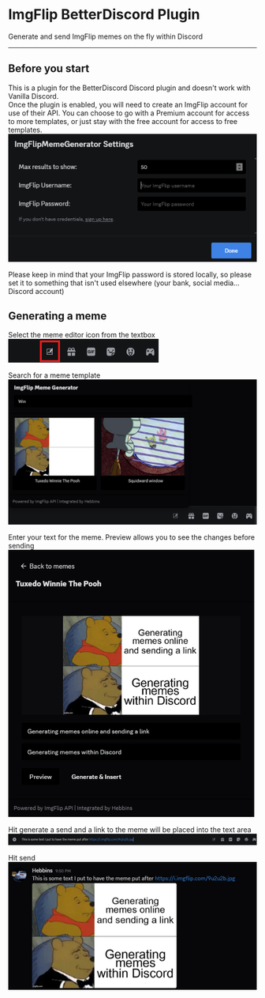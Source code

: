 # ImgFlip BetterDiscord Plugin

Generate and send ImgFlip memes on the fly within Discord
<hr />

## Before you start
This is a plugin for the BetterDiscord Discord plugin and doesn't work
with Vanilla Discord.  
Once the plugin is enabled, you will need to create an ImgFlip account
for use of their API. You can choose to go with a Premium account for
access to more templates, or just stay with the free account for access
to free templates.  
![image](/assets/settings.png)

Please keep in mind that your ImgFlip password is stored locally, so
please set it to something that isn't used elsewhere (your bank, social
media... Discord account)
<br />

## Generating a meme

Select the meme editor icon from the textbox  
![image](assets/icon.png)

Search for a meme template  
![image](assets/search.png)

Enter your text for the meme. Preview allows you to see the changes
before sending  
![image](assets/preview.png)

Hit generate a send and a link to the meme will be placed into the text
area  
![image](assets/textarea.png)

Hit send  
![image](assets/result.png)
